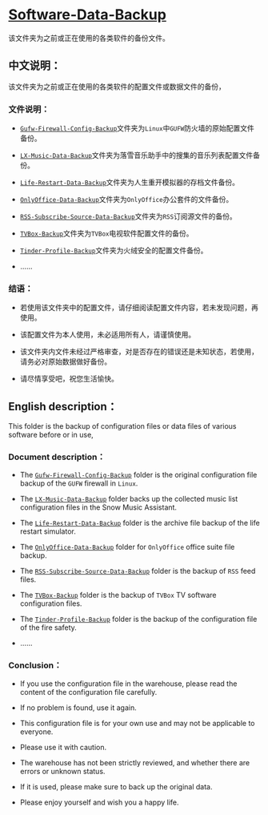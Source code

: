 # [Software-Data-Backup](https://github.com/jidro/backup-files/tree/master/Software-Data-Backup "Software-Data-Backup")

该文件夹为之前或正在使用的各类软件的备份文件。

## 中文说明：

该文件夹为之前或正在使用的各类软件的配置文件或数据文件的备份，

### 文件说明：

- [`Gufw-Firewall-Config-Backup`](https://github.com/jidro/backup-files/tree/master/Software-Data-Backup/Gufw-Firewall-Config-Backup "Gufw-Firewall-Config-Backup")文件夹为`Linux`中`GUFW`防火墙的原始配置文件备份。

- [`LX-Music-Data-Backup`](https://github.com/jidro/backup-files/tree/master/Software-Data-Backup/LX-Music-Data-Backup "LX-Music-Data-Backup")文件夹为落雪音乐助手中的搜集的音乐列表配置文件备份。

- [`Life-Restart-Data-Backup`](https://github.com/jidro/backup-files/tree/master/Software-Data-Backup/Life-Restart-Data-Backup "Life-Restart-Data-Backup")文件夹为人生重开模拟器的存档文件备份。

- [`OnlyOffice-Data-Backup`](https://github.com/jidro/backup-files/tree/master/Software-Data-Backup/OnlyOffice-Data-Backup/ "OnlyOffice-Data-Backup")文件夹为`OnlyOffice`办公套件的文件备份。

- [`RSS-Subscribe-Source-Data-Backup`](https://github.com/jidro/backup-files/tree/master/Software-Data-Backup/RSS-Subscribe-Source-Data-Backup "RSS-Subscribe-Source-Data-Backup")文件夹为`RSS`订阅源文件的备份。

- [`TVBox-Backup`](https://github.com/jidro/backup-files/tree/master/Software-Data-Backup/TVBox-Backup "TVBox-Backup")文件夹为`TVBox`电视软件配置文件的备份。

- [`Tinder-Profile-Backup`](https://github.com/jidro/backup-files/tree/master/Software-Data-Backup/Tinder-Profile-Backup "Tinder-Profile-Backup")文件夹为火绒安全的配置文件备份。

- ……

### 结语：

- 若使用该文件夹中的配置文件，请仔细阅读配置文件内容，若未发现问题，再使用。

- 该配置文件为本人使用，未必适用所有人，请谨慎使用。

- 该文件夹内文件未经过严格审查，对是否存在的错误还是未知状态，若使用，请务必对原始数据做好备份。

- 请尽情享受吧，祝您生活愉快。

## English description：

This folder is the backup of configuration files or data files of various software before or in use,

### Document description：

- The [`Gufw-Firewall-Config-Backup`](https://github.com/jidro/backup-files/tree/master/Software-Data-Backup/Gufw-Firewall-Config-Backup "Gufw-Firewall-Config-Backup") folder is the original configuration file backup of the `GUFW` firewall in `Linux`.

- The [`LX-Music-Data-Backup`](https://github.com/jidro/backup-files/tree/master/Software-Data-Backup/LX-Music-Data-Backup "LX-Music-Data-Backup") folder backs up the collected music list configuration files in the Snow Music Assistant.

- The [`Life-Restart-Data-Backup`](https://github.com/jidro/backup-files/tree/master/Software-Data-Backup/Life-Restart-Data-Backup "Life-Restart-Data-Backup") folder is the archive file backup of the life restart simulator.

- The [`OnlyOffice-Data-Backup`](https://github.com/jidro/backup-files/tree/master/Software-Data-Backup/OnlyOffice-Data-Backup/ "OnlyOffice-Data-Backup") folder for `OnlyOffice` office suite file backup.

- The [`RSS-Subscribe-Source-Data-Backup`](https://github.com/jidro/backup-files/tree/master/Software-Data-Backup/RSS-Subscribe-Source-Data-Backup "RSS-Subscribe-Source-Data-Backup") folder is the backup of `RSS` feed files.

- The [`TVBox-Backup`](https://github.com/jidro/backup-files/tree/master/Software-Data-Backup/TVBox-Backup "TVBox-Backup") folder is the backup of `TVBox` TV software configuration files.

- The [`Tinder-Profile-Backup`](https://github.com/jidro/backup-files/tree/master/Software-Data-Backup/Tinder-Profile-Backup "Tinder-Profile-Backup") folder is the backup of the configuration file of the fire safety.

- ……

### Conclusion：

- If you use the configuration file in the warehouse, please read the content of the configuration file carefully.

- If no problem is found, use it again.

- This configuration file is for your own use and may not be applicable to everyone.

- Please use it with caution.

- The warehouse has not been strictly reviewed, and whether there are errors or unknown status.

- If it is used, please make sure to back up the original data.

- Please enjoy yourself and wish you a happy life.
